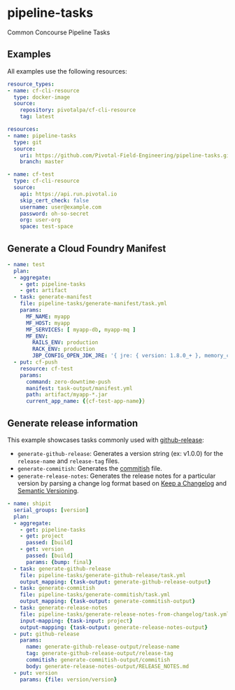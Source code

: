# pipeline-tasks
Common Concourse Pipeline Tasks

## Examples

All examples use the following resources:

```yaml
resource_types:
- name: cf-cli-resource
  type: docker-image
  source:
    repository: pivotalpa/cf-cli-resource
    tag: latest

resources:
- name: pipeline-tasks
  type: git
  source:
    uri: https://github.com/Pivotal-Field-Engineering/pipeline-tasks.git
    branch: master

- name: cf-test
  type: cf-cli-resource
  source:
    api: https://api.run.pivotal.io
    skip_cert_check: false
    username: user@example.com
    password: oh-so-secret
    org: user-org
    space: test-space
```

## Generate a Cloud Foundry Manifest

```yaml
- name: test
  plan:
  - aggregate:
    - get: pipeline-tasks
    - get: artifact
  - task: generate-manifest
    file: pipeline-tasks/generate-manifest/task.yml
    params:
      MF_NAME: myapp
      MF_HOST: myapp
      MF_SERVICES: [ myapp-db, myapp-mq ]
      MF_ENV:
        RAILS_ENV: production
        RACK_ENV: production
        JBP_CONFIG_OPEN_JDK_JRE: '{ jre: { version: 1.8.0_+ }, memory_calculator: { stack_threads: 200 } }'
  - put: cf-push
    resource: cf-test
    params:
      command: zero-downtime-push
      manifest: task-output/manifest.yml
      path: artifact/myapp-*.jar
      current_app_name: {{cf-test-app-name}}
```

## Generate release information

This example showcases tasks commonly used with [github-release](https://github.com/concourse/github-release-resource):
* `generate-github-release`: Generates a version string (ex: v1.0.0) for the `release-name` and `release-tag` files.
* `generate-commitish`: Generates the [commitish](https://stackoverflow.com/questions/23303549/what-are-commit-ish-and-tree-ish-in-git) file.
* `generate-release-notes`: Generates the release notes for a particular version by parsing a change log format based on [Keep a Changelog](http://keepachangelog.com/en/1.0.0/) and [Semantic Versioning](http://semver.org/spec/v2.0.0.html).

```yaml
- name: shipit
  serial_groups: [version]
  plan:
  - aggregate:
    - get: pipeline-tasks
    - get: project
      passed: [build]
    - get: version
      passed: [build]
      params: {bump: final}
  - task: generate-github-release
    file: pipeline-tasks/generate-github-release/task.yml
    output_mapping: {task-output: generate-github-release-output}
  - task: generate-commitish
    file: pipeline-tasks/generate-commitish/task.yml
    output_mapping: {task-output: generate-commitish-output}
  - task: generate-release-notes
    file: pipeline-tasks/generate-release-notes-from-changelog/task.yml
    input-mapping: {task-input: project}
    output-mapping: {task-output: generate-release-notes-output}
  - put: github-release
    params:
      name: generate-github-release-output/release-name
      tag: generate-github-release-output/release-tag
      commitish: generate-commitish-output/commitish
      body: generate-release-notes-output/RELEASE_NOTES.md
  - put: version
    params: {file: version/version}

```
